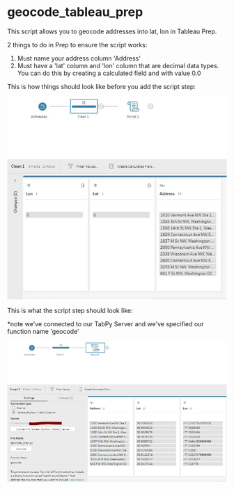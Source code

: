 # geocode_tableau_prep

This script allows you to geocode addresses into lat, lon in Tableau Prep. 

2 things to do in Prep to ensure the script works:

1) Must name your address column 'Address'
2) Must have a 'lat' column and 'lon' column that are decimal data types. You can do this by creating a calculated field and with value 0.0 

This is how things should look like before you add the script step:

![Before Script Step](https://github.com/Mike-Morrow/geocode_tableau_prep/blob/master/Before_Script.JPG?raw=true)


This is what the script step should look like:

*note we've connected to our TabPy Server and we've specified our function name 'geocode'

![Script Step](https://github.com/Mike-Morrow/geocode_tableau_prep/blob/master/Script%20Step.JPG?raw=true)

